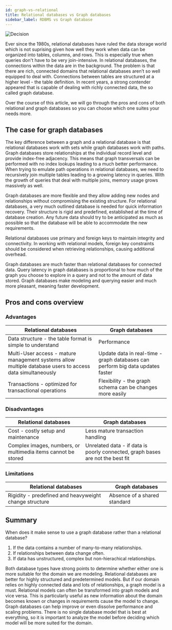 ```yaml
---
id: graph-vs-relational
title: Relational databases vs Graph databases
sidebar_label: RDBMS vs Graph database
---
```


![Decision](https://hackmd.io/_uploads/SJsax9bWO.png)

Ever since the 1980s, relational databases have ruled the data storage world
which is not suprising given how well they work when data can be organized into
tables, columns, and rows. This is especially true when queries don't have to be
very join-intensive. In relational databases, the connections within the data
are in the background. The problem is that there are rich, connected domains
that relational databases aren’t so well equipped to deal with. Connections
between tables are structured at a higher level - the table definition. In
recent years, a strong contender appeared that is capable of dealing with richly
connected data, the so called graph database.

Over the course of this article, we will go through the pros and cons of both
relational and graph databases so you can choose which one suites your needs
more.

## The case for graph databases

The key difference between a graph and a relational database is that relational
databases work with sets while graph databases work with paths. Graph databases
store relationships at the individual record level and provide index-free
adjacency. This means that graph transversals can be performed with no index
lookups leading to a much better performance. When trying to emulate path
operations in relational databases, we need to recursively join multiple tables
leading to a growing latency in queries. With the growth of queries that deal
with multiple joins, memory usage grows massively as well.

Graph databases are more flexible and they allow adding new nodes and
relationships without compromising the existing structure. For relational
databases, a very much outlined database is needed for quick information
recovery. Their structure is rigid and predefined, established at the time of
database creation. Any future data should try to be anticipated as much as
possible so that the database will be able to accommodate the new requirements.

Relational databases use primary and foreign keys to maintain integrity and
connectivity. In working with relational models, foreign key constraints should
be considered when retrieving relationships, causing additional overhead.

Graph databases are much faster than relational databases for connected data.
Query latency in graph databases is proportional to how much of the graph you
choose to explore in a query and not to the amount of data stored. Graph
databases make modeling and querying easier and much more pleasant, meaning
faster development.

## Pros and cons overview


### Advantages


| Relational databases                                      | Graph databases |
| --------------------------------------------------------- | --------------- |
|Data structure - the table format is simple to understand  |Performance      |
|Multi-User access - mature management systems allow multiple database users to access data simultaneously                                         |Update data in     real-time - graph databases can perform big data updates faster|
|Transactions - optimized for transactional operations          |Flexibility - the graph schema can be changes more easily |

### Disadvantages


| Relational databases | Graph databases|
| -------- | -------- |
|Cost - costly setup and maintenance | Less mature transaction handling|
|Complex images, numbers, or multimedia items cannot be stored|Unrelated data - if data is poorly connected, graph bases are not the best fit |


### Limitations

|Relational databases                                    |Graph databases |
| ------------------------------------------------------ | -------------- |
| Rigidity - predefined and heavyweight change structure | Absence of a shared standard |

## Summary

When does it make sense to use a graph database rather than a relational
database?
1. If the data contains a number of many-to-many relationships.
2. If relationships between data change often.
3. If data has unstructured, complex but non-hierachical relationships.

Both database types have strong points to determine whether either one is more
suitable for the domain we are modeling. Relational databases are better for
highly structured and predetermined models. But if our domain relies on highly
connected data and lots of relationships, a graph model is a must. Relational
models can often be transformed into graph models and vice versa. This is
particularly useful as new information about the domain becomes known or changes
in requirements cause the model to change. Graph databases can help improve or
even dissolve performance and scaling problems. There is no single database
model that is best at everything, so it is important to analyze the model before
deciding which model will be more suited for the domain.
